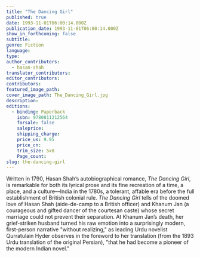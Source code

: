 ```yaml
---
title: "The Dancing Girl"
published: true
date: 1993-11-01T06:00:14.000Z
publication_date: 1993-11-01T06:00:14.000Z
show_in_forthcoming: false
subtitle:
genre: Fiction
language:
type:
author_contributors:
  - hasan-shah
translator_contributors:
editor_contributors:
contributors:
featured_image_path:
cover_image_path: The_Dancing_Girl.jpg
description:
editions:
  - binding: Paperback
    isbn: 9780811212564
    forsale: false
    saleprice:
    shipping_charge:
    price_us: 9.95
    price_cn:
    trim_size: 5x8
    Page_count:
slug: the-dancing-girl
---
```


Written in 1790, Hasan Shah’s autobiographical romance, _The Dancing Girl_, is remarkable for both its lyrical prose and its fine recreation of a time, a place, and a culture––India in the 1780s, a tolerant, affable era before the full establishment of British colonial rule. _The Dancing Girl_ tells of the doomed love of Hasan Shah (aide-de-camp to a British officer) and Khanum Jan (a courageous and gifted dancer of the courtesan caste) whose secret marriage could not prevent their separation. At Khanum Jan’s death, her grief-striken husband turned his raw emotion into a surprisingly modern, first-person narrative "without realizing," as leading Urdu novelist Qurratulain Hyder observes in the foreword to her translation (from the 1893 Urdu translation of the original Persian), "that he had become a pioneer of the modern Indian novel."

